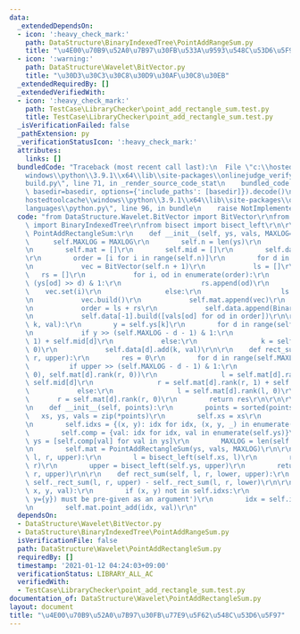 ```yaml
---
data:
  _extendedDependsOn:
  - icon: ':heavy_check_mark:'
    path: DataStructure\BinaryIndexedTree\PointAddRangeSum.py
    title: "\u4E00\u70B9\u52A0\u7B97\u30FB\u533A\u9593\u548C\u53D6\u5F97"
  - icon: ':warning:'
    path: DataStructure\Wavelet\BitVector.py
    title: "\u30D3\u30C3\u30C8\u30D9\u30AF\u30C8\u30EB"
  _extendedRequiredBy: []
  _extendedVerifiedWith:
  - icon: ':heavy_check_mark:'
    path: TestCase\LibraryChecker\point_add_rectangle_sum.test.py
    title: TestCase\LibraryChecker\point_add_rectangle_sum.test.py
  _isVerificationFailed: false
  _pathExtension: py
  _verificationStatusIcon: ':heavy_check_mark:'
  attributes:
    links: []
  bundledCode: "Traceback (most recent call last):\n  File \"c:\\hostedtoolcache\\\
    windows\\python\\3.9.1\\x64\\lib\\site-packages\\onlinejudge_verify\\documentation\\\
    build.py\", line 71, in _render_source_code_stat\n    bundled_code = language.bundle(stat.path,\
    \ basedir=basedir, options={'include_paths': [basedir]}).decode()\n  File \"c:\\\
    hostedtoolcache\\windows\\python\\3.9.1\\x64\\lib\\site-packages\\onlinejudge_verify\\\
    languages\\python.py\", line 96, in bundle\n    raise NotImplementedError\nNotImplementedError\n"
  code: "from DataStructure.Wavelet.BitVector import BitVector\r\nfrom DataStructure.BinaryIndexedTree.PointAddRangeSum\
    \ import BinaryIndexedTree\r\nfrom bisect import bisect_left\r\n\r\n\r\nclass\
    \ PointAddRectangleSum:\r\n    def __init__(self, ys, vals, MAXLOG=32):\r\n  \
    \      self.MAXLOG = MAXLOG\r\n        self.n = len(ys)\r\n        self.ys = ys\r\
    \n        self.mat = []\r\n        self.mid = []\r\n        self.data = []\r\n\
    \r\n        order = [i for i in range(self.n)]\r\n        for d in reversed(range(self.MAXLOG)):\r\
    \n            vec = BitVector(self.n + 1)\r\n            ls = []\r\n         \
    \   rs = []\r\n            for i, od in enumerate(order):\r\n                if\
    \ (ys[od] >> d) & 1:\r\n                    rs.append(od)\r\n                \
    \    vec.set(i)\r\n                else:\r\n                    ls.append(od)\r\
    \n            vec.build()\r\n            self.mat.append(vec)\r\n            self.mid.append(len(ls))\r\
    \n            order = ls + rs\r\n            self.data.append(BinaryIndexedTree(self.n))\r\
    \n            self.data[-1].build([vals[od] for od in order])\r\n\r\n    def point_add(self,\
    \ k, val):\r\n        y = self.ys[k]\r\n        for d in range(self.MAXLOG):\r\
    \n            if y >> (self.MAXLOG - d - 1) & 1:\r\n                k = self.mat[d].rank(k,\
    \ 1) + self.mid[d]\r\n            else:\r\n                k = self.mat[d].rank(k,\
    \ 0)\r\n            self.data[d].add(k, val)\r\n\r\n    def rect_sum(self, l,\
    \ r, upper):\r\n        res = 0\r\n        for d in range(self.MAXLOG):\r\n  \
    \          if upper >> (self.MAXLOG - d - 1) & 1:\r\n                res += self.data[d].sum(self.mat[d].rank(l,\
    \ 0), self.mat[d].rank(r, 0))\r\n                l = self.mat[d].rank(l, 1) +\
    \ self.mid[d]\r\n                r = self.mat[d].rank(r, 1) + self.mid[d]\r\n\
    \            else:\r\n                l = self.mat[d].rank(l, 0)\r\n         \
    \       r = self.mat[d].rank(r, 0)\r\n        return res\r\n\r\n\r\nclass CompressedPointAddRectangleSum:\r\
    \n    def __init__(self, points):\r\n        points = sorted(points)\r\n     \
    \   xs, ys, vals = zip(*points)\r\n        self.xs = xs\r\n        self.ys = sorted(set(ys))\r\
    \n        self.idxs = {(x, y): idx for idx, (x, y, _) in enumerate(points)}\r\n\
    \        self.comp = {val: idx for idx, val in enumerate(self.ys)}\r\n       \
    \ ys = [self.comp[val] for val in ys]\r\n        MAXLOG = len(self.ys).bit_length()\r\
    \n        self.mat = PointAddRectangleSum(ys, vals, MAXLOG)\r\n\r\n    def _rect_sum(self,\
    \ l, r, upper):\r\n        l = bisect_left(self.xs, l)\r\n        r = bisect_left(self.xs,\
    \ r)\r\n        upper = bisect_left(self.ys, upper)\r\n        return self.mat.rect_sum(l,\
    \ r, upper)\r\n\r\n    def rect_sum(self, l, r, lower, upper):\r\n        return\
    \ self._rect_sum(l, r, upper) - self._rect_sum(l, r, lower)\r\n\r\n    def point_add(self,\
    \ x, y, val):\r\n        if (x, y) not in self.idxs:\r\n            raise KeyError(f'point(x={x},\
    \ y={y}) must be pre-given as an argument')\r\n        idx = self.idxs[x, y]\r\
    \n        self.mat.point_add(idx, val)\r\n"
  dependsOn:
  - DataStructure\Wavelet\BitVector.py
  - DataStructure\BinaryIndexedTree\PointAddRangeSum.py
  isVerificationFile: false
  path: DataStructure\Wavelet\PointAddRectangleSum.py
  requiredBy: []
  timestamp: '2021-01-12 04:24:03+09:00'
  verificationStatus: LIBRARY_ALL_AC
  verifiedWith:
  - TestCase\LibraryChecker\point_add_rectangle_sum.test.py
documentation_of: DataStructure\Wavelet\PointAddRectangleSum.py
layout: document
title: "\u4E00\u70B9\u52A0\u7B97\u30FB\u77E9\u5F62\u548C\u53D6\u5F97"
---
```

